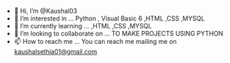 - 👋 Hi, I’m @Kaushal03
- 👀 I’m interested in ... Python , Visual Basic 6 ,HTML ,CSS ,MYSQL 
- 🌱 I’m currently learning ...  ,HTML ,CSS ,MYSQL 
- 💞️ I’m looking to collaborate on ... TO MAKE PROJECTS USING PYTHON 
- 📫 How to reach me ... You can reach me mailing me on kaushalsethia01@gmail.com

<!---
Kaushal03/Kaushal03 is a ✨ special ✨ repository because its `README.md` (this file) appears on your GitHub profile.
You can click the Preview link to take a look at your changes.
--->
